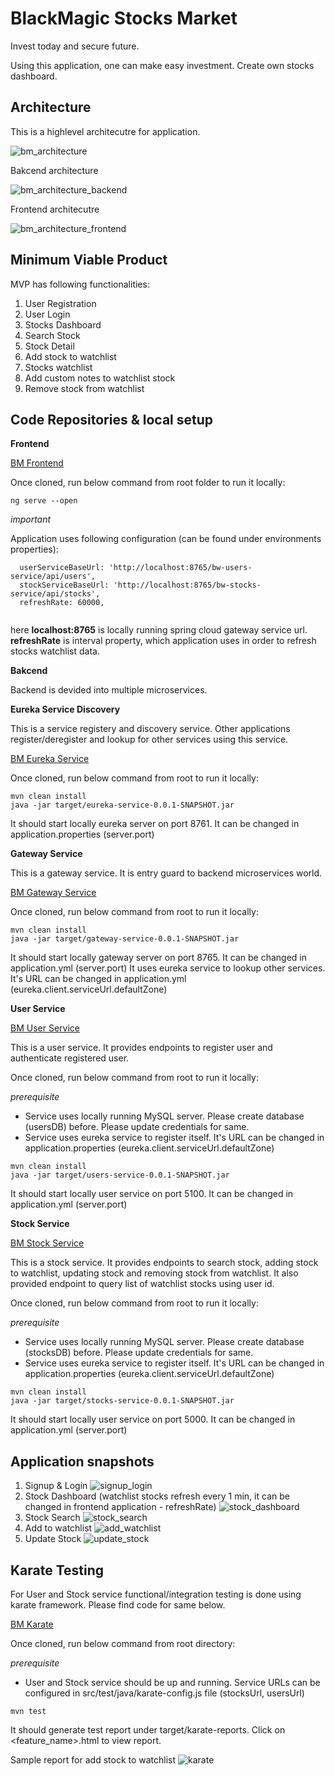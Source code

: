 # BlackMagic Stocks Market

Invest today and secure future.

Using this application, one can make easy investment. Create own stocks dashboard. 

## Architecture

This is a highlevel architecutre for application.

![bm_architecture](https://github.com/harshalmistry/images/blob/main/bm_architecture.png)

Bakcend architecture

![bm_architecture_backend](https://github.com/harshalmistry/images/blob/main/bm_stocks_backend.png)

Frontend architecutre

![bm_architecture_frontend](https://github.com/harshalmistry/images/blob/main/bm_stocks_frontend.png)

## Minimum Viable Product

MVP has following functionalities:

1. User Registration
2. User Login
3. Stocks Dashboard
4. Search Stock
5. Stock Detail
6. Add stock to watchlist
7. Stocks watchlist
8. Add custom notes to watchlist stock
9. Remove stock from watchlist


## Code Repositories & local setup

**Frontend**

[BM Frontend](https://github.com/harshalmistry/blackmagic-stocksmarket)

Once cloned, run below command from root folder to run it locally:

```
ng serve --open
```

*important*

Application uses following configuration (can be found under environments properties): 

```
  userServiceBaseUrl: 'http://localhost:8765/bw-users-service/api/users',
  stockServiceBaseUrl: 'http://localhost:8765/bw-stocks-service/api/stocks',
  refreshRate: 60000,
  
```

here **localhost:8765** is locally running spring cloud gateway service url. 
**refreshRate** is interval property, which application uses in order to refresh stocks watchlist data.

**Bakcend**

Backend is devided into multiple microservices.

**Eureka Service Discovery**

This is a service registery and discovery service. Other applications register/deregister and lookup for other services using this service.

[BM Eureka Service](https://github.com/harshalmistry/eureka-service)

Once cloned, run below command from root to run it locally:

```
mvn clean install
java -jar target/eureka-service-0.0.1-SNAPSHOT.jar
```
It should start locally eureka server on port 8761. It can be changed in application.properties (server.port)

**Gateway Service**

This is a gateway service. It is entry guard to backend microservices world.

[BM Gateway Service](https://github.com/harshalmistry/gateway-service)

Once cloned, run below command from root to run it locally:

```
mvn clean install
java -jar target/gateway-service-0.0.1-SNAPSHOT.jar 
```
It should start locally gateway server on port 8765. It can be changed in application.yml (server.port)
It uses eureka service to lookup other services. It's URL can be changed in application.yml (eureka.client.serviceUrl.defaultZone)

**User Service**

[BM User Service](https://github.com/harshalmistry/users-service)

This is a user service. It provides endpoints to register user and authenticate registered user.

Once cloned, run below command from root to run it locally:

*prerequisite*

* Service uses locally running MySQL server. Please create database (usersDB) before. Please update credentials for same.
* Service uses eureka service to register itself. It's URL can be changed in application.properties (eureka.client.serviceUrl.defaultZone)

```
mvn clean install
java -jar target/users-service-0.0.1-SNAPSHOT.jar
```

It should start locally user service on port 5100. It can be changed in application.yml (server.port)

**Stock Service**

[BM Stock Service](https://github.com/harshalmistry/stocks-service)

This is a stock service. It provides endpoints to search stock, adding stock to watchlist, updating stock and removing stock from watchlist.
It also provided endpoint to query list of watchlist stocks using user id.

Once cloned, run below command from root to run it locally:

*prerequisite*

* Service uses locally running MySQL server. Please create database (stocksDB) before. Please update credentials for same.
* Service uses eureka service to register itself. It's URL can be changed in application.properties (eureka.client.serviceUrl.defaultZone)

```
mvn clean install
java -jar target/stocks-service-0.0.1-SNAPSHOT.jar
```
It should start locally user service on port 5000. It can be changed in application.yml (server.port)

## Application snapshots

1. Signup & Login
![signup_login](https://github.com/harshalmistry/images/blob/main/singup_login.png)
2. Stock Dashboard (watchlist stocks refresh every 1 min, it can be changed in frontend application - refreshRate)
![stock_dashboard](https://github.com/harshalmistry/images/blob/main/stock_dashboard.png)
3. Stock Search
![stock_search](https://github.com/harshalmistry/images/blob/main/stock_search.png)
4. Add to watchlist
![add_watchlist](https://github.com/harshalmistry/images/blob/main/add_watchlist.png)
5. Update Stock
![update_stock](https://github.com/harshalmistry/images/blob/main/update_stock.png)

## Karate Testing

For User and Stock service functional/integration testing is done using karate framework. Please find code for same below.

[BM Karate](https://github.com/harshalmistry/bmstocks-karate)

Once cloned, run below command from root directory:

*prerequisite*

* User and Stock service should be up and running. Service URLs can be configured in src/test/java/karate-config.js file (stocksUrl, usersUrl)

```
mvn test
```
It should generate test report under target/karate-reports. Click on <feature_name>.html to view report.

Sample report for add stock to watchlist
![karate](https://github.com/harshalmistry/images/blob/main/karate.png)


